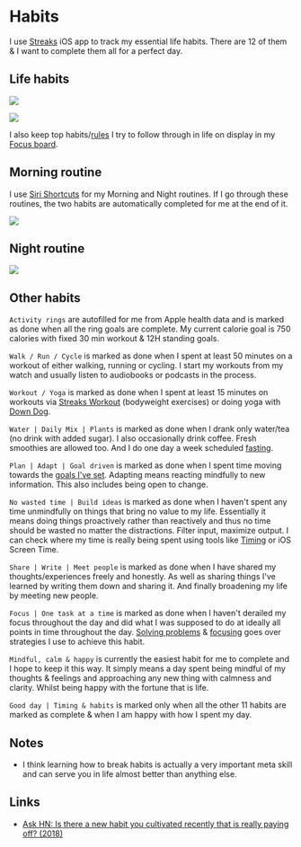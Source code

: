 # Habits

I use [Streaks](https://streaksapp.com) iOS app to track my essential life habits. There are 12 of them & I want to complete them all for a perfect day.

## Life habits

![](https://i.imgur.com/8JBSaEr.jpg)

![](https://i.imgur.com/e4kyyL9.jpg)

I also keep top habits/[rules](rules.md) I try to follow through in life on display in my [Focus board](focusing.md).

## Morning routine

I use [Siri Shortcuts](https://github.com/nikitavoloboev/my-ios#shortcuts) for my Morning and Night routines. If I go through these routines, the two habits are automatically completed for me at the end of it.

![](https://i.imgur.com/oG09oxf.jpg)

## Night routine

![](https://i.imgur.com/XSTgUAt.jpg)

## Other habits

`Activity rings` are autofilled for me from Apple health data and is marked as done when all the ring goals are complete. My current calorie goal is 750 calories with fixed 30 min workout & 12H standing goals.

`Walk / Run / Cycle` is marked as done when I spent at least 50 minutes on a workout of either walking, running or cycling. I start my workouts from my watch and usually listen to audiobooks or podcasts in the process.

`Workout / Yoga` is marked as done when I spent at least 15 minutes on workouts via [Streaks Workout](https://streaksworkout.com) (bodyweight exercises) or doing yoga with [Down Dog](https://www.downdogapp.com).

`Water | Daily Mix | Plants` is marked as done when I drank only water/tea (no drink with added sugar). I also occasionally drink coffee. Fresh smoothies are allowed too. And I do one day a week scheduled [fasting](../health/nutrition/fasting.md).

`Plan | Adapt | Goal driven` is marked as done when I spent time moving towards the [goals I've set](../focusing/focusing.md). Adapting means reacting mindfully to new information. This also includes being open to change.

`No wasted time | Build ideas` is marked as done when I haven't spent any time unmindfully on things that bring no value to my life. Essentially it means doing things proactively rather than reactively and thus no time should be wasted no matter the distractions. Filter input, maximize output. I can check where my time is really being spent using tools like [Timing](../macOS/apps/timing.md) or iOS Screen Time.

`Share | Write | Meet people` is marked as done when I have shared my thoughts/experiences freely and honestly. As well as sharing things I've learned by writing them down and sharing it. And finally broadening my life by meeting new people.

`Focus | One task at a time` is marked as done when I haven't derailed my focus throughout the day and did what I was supposed to do at ideally all points in time throughout the day. [Solving problems](../research/solving-problems.md) & [focusing](../focusing/focusing.md) goes over strategies I use to achieve this habit.

`Mindful, calm & happy` is currently the easiest habit for me to complete and I hope to keep it this way. It simply means a day spent being mindful of my thoughts & feelings and approaching any new thing with calmness and clarity. Whilst being happy with the fortune that is life.

`Good day | Timing & habits` is marked only when all the other 11 habits are marked as complete & when I am happy with how I spent my day.

## Notes

- I think learning how to break habits is actually a very important meta skill and can serve you in life almost better than anything else.

## Links

- [Ask HN: Is there a new habit you cultivated recently that is really paying off? (2018)](https://news.ycombinator.com/item?id=17291127)
